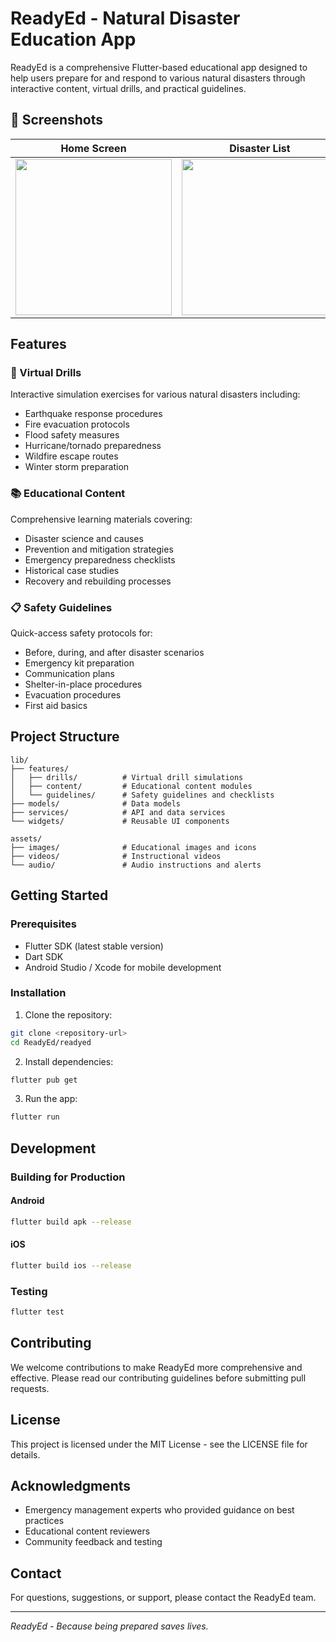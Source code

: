# ReadyEd - Natural Disaster Education App

ReadyEd is a comprehensive Flutter-based educational app designed to help users prepare for and respond to various natural disasters through interactive content, virtual drills, and practical guidelines.

## 📸 Screenshots

| Home Screen | Disaster List | Safety Guidelines |
|------------|-----------------|------------------|
| <img src="https://github.com/user-attachments/assets/fd22b095-acd8-4ef3-9893-67b59ac100a5" width="250"/> | <img src="https://github.com/user-attachments/assets/418bc725-5625-49ef-857e-309ec9d51b8a" width="250"/> | <img src="https://github.com/user-attachments/assets/f1f94840-73f4-4d28-8cb6-b0c9a1da2350" width="250"/> |	

## Features

### 🚨 Virtual Drills
Interactive simulation exercises for various natural disasters including:
- Earthquake response procedures
- Fire evacuation protocols
- Flood safety measures
- Hurricane/tornado preparedness
- Wildfire escape routes
- Winter storm preparation

### 📚 Educational Content
Comprehensive learning materials covering:
- Disaster science and causes
- Prevention and mitigation strategies
- Emergency preparedness checklists
- Historical case studies
- Recovery and rebuilding processes

### 📋 Safety Guidelines
Quick-access safety protocols for:
- Before, during, and after disaster scenarios
- Emergency kit preparation
- Communication plans
- Shelter-in-place procedures
- Evacuation procedures
- First aid basics

## Project Structure

```
lib/
├── features/
│   ├── drills/          # Virtual drill simulations
│   ├── content/         # Educational content modules
│   └── guidelines/      # Safety guidelines and checklists
├── models/              # Data models
├── services/            # API and data services
└── widgets/             # Reusable UI components

assets/
├── images/              # Educational images and icons
├── videos/              # Instructional videos
└── audio/               # Audio instructions and alerts
```

## Getting Started

### Prerequisites
- Flutter SDK (latest stable version)
- Dart SDK
- Android Studio / Xcode for mobile development

### Installation

1. Clone the repository:
```bash
git clone <repository-url>
cd ReadyEd/readyed
```

2. Install dependencies:
```bash
flutter pub get
```

3. Run the app:
```bash
flutter run
```

## Development

### Building for Production

#### Android
```bash
flutter build apk --release
```

#### iOS
```bash
flutter build ios --release
```

### Testing
```bash
flutter test
```

## Contributing

We welcome contributions to make ReadyEd more comprehensive and effective. Please read our contributing guidelines before submitting pull requests.

## License

This project is licensed under the MIT License - see the LICENSE file for details.

## Acknowledgments

- Emergency management experts who provided guidance on best practices
- Educational content reviewers
- Community feedback and testing

## Contact

For questions, suggestions, or support, please contact the ReadyEd team.

---

*ReadyEd - Because being prepared saves lives.*
